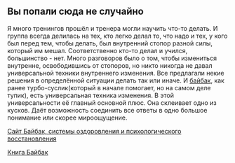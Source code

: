 ## Вы попали сюда не случайно

Я много тренингов прошёл и тренера могли научить что-то делать. И группа всегда делилась на тех, кто легко делал то, что надо и тех, у кого был перед тем, чтобы делать, был внутренний стопор разной силы, который им мешал. Соответственно кто-то делал и учился, большинство - нет. Много разговоров было о том, чтобы измениться внутренне, освободившись от стопоров, но никто никогда не давал универсальной техники внутреннего изменения. Все предлагали некие решения в определённой ситуации делать так или иначе. И [байбак](https://baibak.org/ru/?msfrom=efc02c72862da02cfe68916bf9bcc19f), как ранее турбо-суслик(который в начале помогает, но на самом деле тупик), есть универсальная техника изменения. В этой универсальности её главный основной плюс. Она склеивает одно из кусков. Даёт возможность соединить все ответы в одно большое понимание или скорее мироощущение. 

[Сайт Байбак, системы оздоровления и психологического восстановления](https://baibak.org/ru/?msfrom=efc02c72862da02cfe68916bf9bcc19f)

[Книга Байбак](https://baibak.org/book/ru/1471/baibak.pdf)


